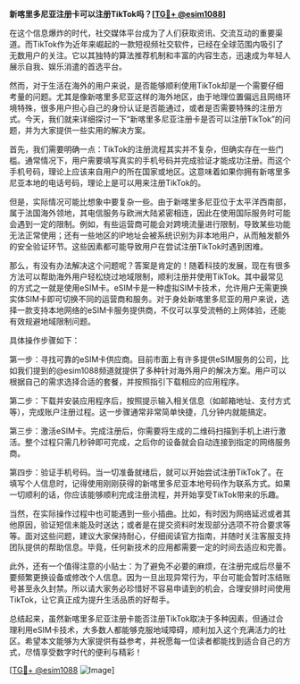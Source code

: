 **新喀里多尼亚注册卡可以注册TikTok吗？[[TG💪+ @esim1088](https://t.me/s/esim1088)]**

在这个信息爆炸的时代，社交媒体平台成为了人们获取资讯、交流互动的重要渠道。而TikTok作为近年来崛起的一款短视频社交软件，已经在全球范围内吸引了无数用户的关注。它以其独特的算法推荐机制和丰富的内容生态，迅速成为年轻人展示自我、娱乐消遣的首选平台。

然而，对于生活在海外的用户来说，是否能够顺利使用TikTok却是一个需要仔细考量的问题。尤其是像新喀里多尼亚这样的海外地区，由于地理位置偏远且网络环境特殊，很多用户担心自己的身份认证是否能通过，或者是否需要特殊的注册方式。今天，我们就来详细探讨一下“新喀里多尼亚注册卡是否可以注册TikTok”的问题，并为大家提供一些实用的解决方案。

首先，我们需要明确一点：TikTok的注册流程其实并不复杂，但确实存在一些门槛。通常情况下，用户需要填写真实的手机号码并完成验证才能成功注册。而这个手机号码，理论上应该来自用户的所在国家或地区。这意味着如果你拥有新喀里多尼亚本地的电话号码，理论上是可以用来注册TikTok的。

但是，实际情况可能比想象中要复杂一些。由于新喀里多尼亚位于太平洋西南部，属于法国海外领地，其电信服务与欧洲大陆紧密相连，因此在使用国际服务时可能会遇到一定的限制。例如，有些运营商可能会对跨境流量进行限制，导致某些功能无法正常使用；还有一些地区的IP地址会被系统识别为非本地用户，从而触发额外的安全验证环节。这些因素都可能导致用户在尝试注册TikTok时遇到困难。

那么，有没有办法解决这个问题呢？答案是肯定的！随着科技的发展，现在有很多方法可以帮助海外用户轻松绕过地域限制，顺利注册并使用TikTok。其中最常见的方式之一就是使用eSIM卡。eSIM卡是一种虚拟SIM卡技术，允许用户无需更换实体SIM卡即可切换不同的运营商和服务。对于身处新喀里多尼亚的用户来说，选择一款支持本地网络的eSIM卡服务提供商，不仅可以享受流畅的上网体验，还能有效规避地域限制问题。

具体操作步骤如下：

第一步：寻找可靠的eSIM卡供应商。目前市面上有许多提供eSIM服务的公司，比如我们提到的@esim1088频道就提供了多种针对海外用户的解决方案。用户可以根据自己的需求选择合适的套餐，并按照指引下载相应的应用程序。

第二步：下载并安装应用程序后，按照提示输入相关信息（如邮箱地址、支付方式等），完成账户注册过程。这一步骤通常非常简单快捷，几分钟内就能搞定。

第三步：激活eSIM卡。完成注册后，你需要将生成的二维码扫描到手机上进行激活。整个过程只需几秒钟即可完成，之后你的设备就会自动连接到指定的网络服务商。

第四步：验证手机号码。当一切准备就绪后，就可以开始尝试注册TikTok了。在填写个人信息时，记得使用刚刚获得的新喀里多尼亚本地号码作为联系方式。如果一切顺利的话，你应该能够顺利完成注册流程，并开始享受TikTok带来的乐趣。

当然，在实际操作过程中也可能遇到一些小插曲。比如，有时因为网络延迟或者其他原因，验证短信未能及时送达；或者是在提交资料时发现部分选项不符合要求等等。面对这些问题，建议大家保持耐心，仔细阅读官方指南，并随时关注客服支持团队提供的帮助信息。毕竟，任何新技术的应用都需要一定的时间去适应和完善。

此外，还有一个值得注意的小贴士：为了避免不必要的麻烦，在注册完成后尽量不要频繁更换设备或修改个人信息。因为一旦出现异常行为，平台可能会暂时冻结账号甚至永久封禁。所以请大家务必珍惜好不容易申请到的机会，合理安排时间使用TikTok，让它真正成为提升生活品质的好帮手。

总结起来，虽然新喀里多尼亚注册卡能否注册TikTok取决于多种因素，但通过合理利用eSIM卡技术，大多数人都能够克服地域障碍，顺利加入这个充满活力的社区。希望本文能够为大家提供有益参考，并祝愿每一位读者都能找到适合自己的方式，尽情享受数字时代的便利与精彩！

[[TG💪+ @esim1088](https://t.me/s/esim1088) ![Image](https://i.postimg.cc/4NQfJmqS/Snipaste-2025-05-13-00-14-12.png)]